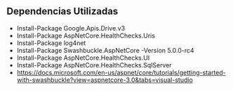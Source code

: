 ﻿## Dependencias Utilizadas
+ Install-Package Google.Apis.Drive.v3
+ Install-Package AspNetCore.HealthChecks.Uris
+ Install-Package log4net
+ Install-Package Swashbuckle.AspNetCore -Version 5.0.0-rc4
+ Install-Package AspNetCore.HealthChecks.UI
+ Install-Package AspNetCore.HealthChecks.SqlServer
+ https://docs.microsoft.com/en-us/aspnet/core/tutorials/getting-started-with-swashbuckle?view=aspnetcore-3.0&tabs=visual-studio